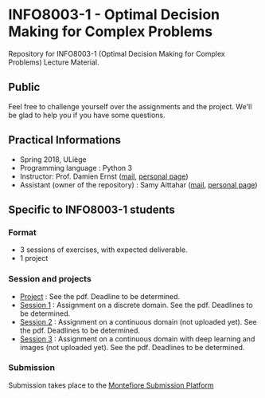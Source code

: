 # INFO8003-1 - Optimal Decision Making for Complex Problems
Repository for INFO8003-1 (Optimal Decision Making for Complex Problems) Lecture Material.



## Public

Feel free to challenge yourself over the assignments and the project. We'll be glad to help you if you have some questions.

## Practical Informations           

- Spring 2018, ULiège
- Programming language : Python 3
- Instructor: Prof. Damien Ernst ([mail](mailto:dernst@ulg.ac.be), [personal page](http://www.montefiore.ulg.ac.be/~ernst/))
- Assistant (owner of the repository) : Samy Aittahar ([mail](mailto:saittahar@uliege.be), [personal page](http://www.montefiore.ulg.ac.be/~saittahar/))


## Specific to INFO8003-1 students

### Format

 - 3 sessions of exercises, with expected deliverable.
 - 1 project

### Session and projects

- [Project](https://github.com/epochstamp/INFO8003-1/tree/master/project) : See the pdf. Deadline to be determined.
- [Session 1](https://github.com/epochstamp/INFO8003-1/tree/master/discrete_domain) : Assignment on a discrete domain. See the pdf. Deadlines to be determined.
- [Session 2](https://github.com/epochstamp/INFO8003-1/tree/master/continuous_domain) : Assignment on a continuous domain (not uploaded yet). See the pdf. Deadlines to be determined.
- [Session 3](https://github.com/epochstamp/INFO8003-1/tree/master/continuous_deeplearning_domain) : Assignment on a continuous domain with deep learning and images (not uploaded yet). See the pdf. Deadlines to be determined.

### Submission


Submission takes place to the [Montefiore Submission Platform](https://submit.montefiore.ulg.ac.be/teacher/viewprojects/INFO8003-1)

